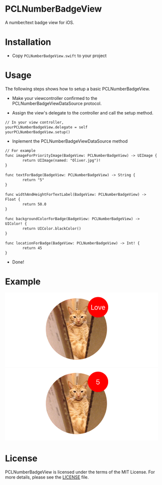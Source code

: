 # PCLNumberBadgeView
A number/text badge view for iOS.

# Installation
* Copy ```PCLNumberBadgeView.swift``` to your project

# Usage
The following steps shows how to setup a basic PCLNumberBadgeView.

* Make your viewcontroller confirmed to the PCLNumberBadgeViewDataSource protocol.

* Assign the view's delegate to the controller and call the setup method.
```
// In your view controller, 
yourPCLNumberBadgeView.delegate = self
yourPCLNumberBadgeView.setup()
```

* Inplement the PCLNumberBadgeViewDataSource method
```
// For example
func imageForPriorityImage(BadgeView: PCLNumberBadgeView) -> UIImage {
        return UIImage(named: "Oliver.jpg")!
}
    
func textForBadge(BadgeView: PCLNumberBadgeView) -> String {
        return "5"
}
    
func widthAndHeightForTextLabel(BadgeView: PCLNumberBadgeView) -> Float {
        return 50.0
}
    
func backgroundColorForBadge(BadgeView: PCLNumberBadgeView) -> UIColor! {
        return UIColor.blackColor()
}
    
func locationForBadge(BadgeView: PCLNumberBadgeView) -> Int! {
        return 45
}
```
* Done!

# Example
![picture alt](https://github.com/pinchih/PCLNumberBadgeView/blob/master/pic_1.png?raw=true)
![picture alt](https://github.com/pinchih/PCLNumberBadgeView/blob/master/pic_2.png?raw=true)

# License
PCLNumberBadgeView is licensed under the terms of the MIT License. 
For more details, please see the [LICENSE](https://github.com/pinchih/PCLNumberBadgeView/blob/master/LICENSE.md) file.
